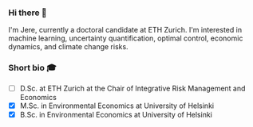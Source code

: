 ### Hi there 👋

I'm Jere, currently a doctoral candidate at ETH Zurich. I'm interested in machine learning, uncertainty quantification, optimal control, economic dynamics, and climate change risks. 

### Short bio :mortar_board:
* [ ] D.Sc. at ETH Zurich at the Chair of Integrative Risk Management and Economics
* [x] M.Sc. in Environmental Economics at University of Helsinki
* [x] B.Sc. in Environmental Economics at University of Helsinki
